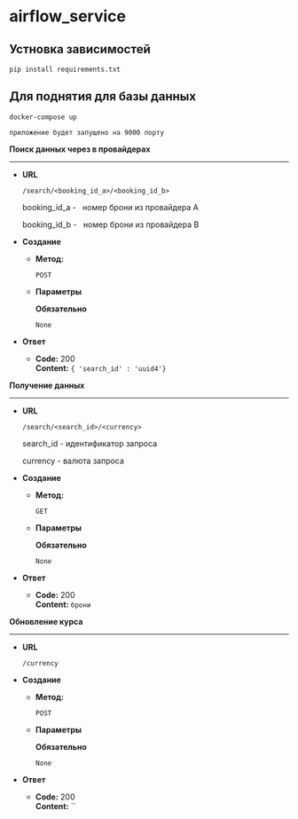 # airflow_service

Устновка зависимостей
------

`pip install requirements.txt`

Для поднятия для базы данных
-----
`docker-compose up`


`приложение будет запущено на 9000 порту`


**Поиск данных через в провайдерах**
______

* **URL**

    `/search/<booking_id_a>/<booking_id_b>`
  
  booking_id_a -   номер брони из провайдера А
  
  booking_id_b -   номер брони из провайдера B
  
  
* **Cоздание**
  * **Метод:**

      `POST`
      
  * **Параметры** 
   
      **Обязательно**
      
     `None`


* **Ответ**

  * **Code:** 200 <br />
    **Content:** `{ 'search_id' : 'uuid4'}`


**Получение данных**
______

* **URL**

    `/search/<search_id>/<currency>`
  
  search_id - идентификатор запроса
  
  currency - валюта запроса
  
  
* **Cоздание**
  * **Метод:**

      `GET`
      
  * **Параметры** 
   
      **Обязательно**
      
     `None`


* **Ответ**

  * **Code:** 200 <br />
    **Content:** `брони`


**Обновление курса**
______

* **URL**

    `/currency`
  
  
* **Cоздание**
  * **Метод:**

      `POST`
      
  * **Параметры** 
   
      **Обязательно**
      
     `None`


* **Ответ**

  * **Code:** 200 <br />
    **Content:** ``
    

